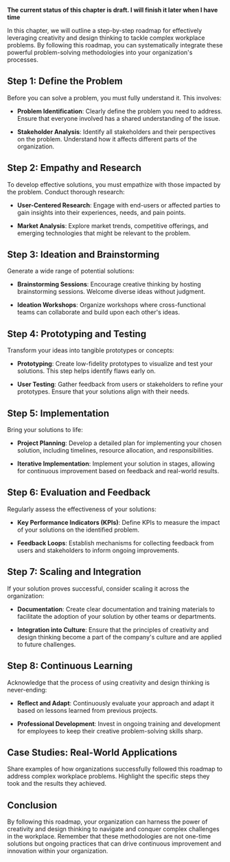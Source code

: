 **The current status of this chapter is draft. I will finish it later when I have time**

In this chapter, we will outline a step-by-step roadmap for effectively leveraging creativity and design thinking to tackle complex workplace problems. By following this roadmap, you can systematically integrate these powerful problem-solving methodologies into your organization's processes.

Step 1: Define the Problem
--------------------------

Before you can solve a problem, you must fully understand it. This involves:

* **Problem Identification**: Clearly define the problem you need to address. Ensure that everyone involved has a shared understanding of the issue.

* **Stakeholder Analysis**: Identify all stakeholders and their perspectives on the problem. Understand how it affects different parts of the organization.

Step 2: Empathy and Research
----------------------------

To develop effective solutions, you must empathize with those impacted by the problem. Conduct thorough research:

* **User-Centered Research**: Engage with end-users or affected parties to gain insights into their experiences, needs, and pain points.

* **Market Analysis**: Explore market trends, competitive offerings, and emerging technologies that might be relevant to the problem.

Step 3: Ideation and Brainstorming
----------------------------------

Generate a wide range of potential solutions:

* **Brainstorming Sessions**: Encourage creative thinking by hosting brainstorming sessions. Welcome diverse ideas without judgment.

* **Ideation Workshops**: Organize workshops where cross-functional teams can collaborate and build upon each other's ideas.

Step 4: Prototyping and Testing
-------------------------------

Transform your ideas into tangible prototypes or concepts:

* **Prototyping**: Create low-fidelity prototypes to visualize and test your solutions. This step helps identify flaws early on.

* **User Testing**: Gather feedback from users or stakeholders to refine your prototypes. Ensure that your solutions align with their needs.

Step 5: Implementation
----------------------

Bring your solutions to life:

* **Project Planning**: Develop a detailed plan for implementing your chosen solution, including timelines, resource allocation, and responsibilities.

* **Iterative Implementation**: Implement your solution in stages, allowing for continuous improvement based on feedback and real-world results.

Step 6: Evaluation and Feedback
-------------------------------

Regularly assess the effectiveness of your solutions:

* **Key Performance Indicators (KPIs)**: Define KPIs to measure the impact of your solutions on the identified problem.

* **Feedback Loops**: Establish mechanisms for collecting feedback from users and stakeholders to inform ongoing improvements.

Step 7: Scaling and Integration
-------------------------------

If your solution proves successful, consider scaling it across the organization:

* **Documentation**: Create clear documentation and training materials to facilitate the adoption of your solution by other teams or departments.

* **Integration into Culture**: Ensure that the principles of creativity and design thinking become a part of the company's culture and are applied to future challenges.

Step 8: Continuous Learning
---------------------------

Acknowledge that the process of using creativity and design thinking is never-ending:

* **Reflect and Adapt**: Continuously evaluate your approach and adapt it based on lessons learned from previous projects.

* **Professional Development**: Invest in ongoing training and development for employees to keep their creative problem-solving skills sharp.

Case Studies: Real-World Applications
-------------------------------------

Share examples of how organizations successfully followed this roadmap to address complex workplace problems. Highlight the specific steps they took and the results they achieved.

Conclusion
----------

By following this roadmap, your organization can harness the power of creativity and design thinking to navigate and conquer complex challenges in the workplace. Remember that these methodologies are not one-time solutions but ongoing practices that can drive continuous improvement and innovation within your organization.
